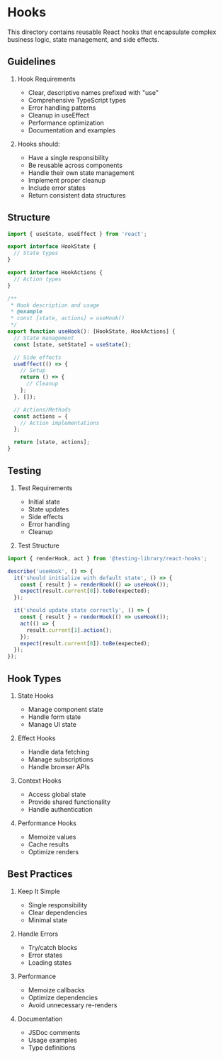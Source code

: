 # Hooks

This directory contains reusable React hooks that encapsulate complex business logic, state management, and side effects.

## Guidelines

1. Hook Requirements
   - Clear, descriptive names prefixed with "use"
   - Comprehensive TypeScript types
   - Error handling patterns
   - Cleanup in useEffect
   - Performance optimization
   - Documentation and examples

2. Hooks should:
   - Have a single responsibility
   - Be reusable across components
   - Handle their own state management
   - Implement proper cleanup
   - Include error states
   - Return consistent data structures

## Structure

```typescript
import { useState, useEffect } from 'react';

export interface HookState {
  // State types
}

export interface HookActions {
  // Action types
}

/**
 * Hook description and usage
 * @example
 * const [state, actions] = useHook()
 */
export function useHook(): [HookState, HookActions] {
  // State management
  const [state, setState] = useState();

  // Side effects
  useEffect(() => {
    // Setup
    return () => {
      // Cleanup
    };
  }, []);

  // Actions/Methods
  const actions = {
    // Action implementations
  };

  return [state, actions];
}
```

## Testing

1. Test Requirements
   - Initial state
   - State updates
   - Side effects
   - Error handling
   - Cleanup

2. Test Structure
```typescript
import { renderHook, act } from '@testing-library/react-hooks';

describe('useHook', () => {
  it('should initialize with default state', () => {
    const { result } = renderHook(() => useHook());
    expect(result.current[0]).toBe(expected);
  });

  it('should update state correctly', () => {
    const { result } = renderHook(() => useHook());
    act(() => {
      result.current[1].action();
    });
    expect(result.current[0]).toBe(expected);
  });
});
```

## Hook Types

1. State Hooks
   - Manage component state
   - Handle form state
   - Manage UI state

2. Effect Hooks
   - Handle data fetching
   - Manage subscriptions
   - Handle browser APIs

3. Context Hooks
   - Access global state
   - Provide shared functionality
   - Handle authentication

4. Performance Hooks
   - Memoize values
   - Cache results
   - Optimize renders

## Best Practices

1. Keep It Simple
   - Single responsibility
   - Clear dependencies
   - Minimal state

2. Handle Errors
   - Try/catch blocks
   - Error states
   - Loading states

3. Performance
   - Memoize callbacks
   - Optimize dependencies
   - Avoid unnecessary re-renders

4. Documentation
   - JSDoc comments
   - Usage examples
   - Type definitions
